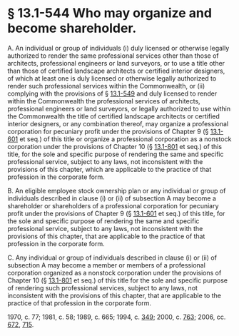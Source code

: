 # § 13.1-544 Who may organize and become shareholder.

<p>A. An individual or group of individuals (i) duly licensed or otherwise legally authorized to render the same professional services other than those of architects, professional engineers or land surveyors, or to use a title other than those of certified landscape architects or certified interior designers, of which at least one is duly licensed or otherwise legally authorized to render such professional services within the Commonwealth, or (ii) complying with the provisions of § <a href='http://law.lis.virginia.gov/vacode/13.1-549/'>13.1-549</a> and duly licensed to render within the Commonwealth the professional services of architects, professional engineers or land surveyors, or legally authorized to use within the Commonwealth the title of certified landscape architects or certified interior designers, or any combination thereof, may organize a professional corporation for pecuniary profit under the provisions of Chapter 9 (§ <a href='http://law.lis.virginia.gov/vacode/13.1-601/'>13.1-601</a> et seq.) of this title or organize a professional corporation as a nonstock corporation under the provisions of Chapter 10 (§ <a href='http://law.lis.virginia.gov/vacode/13.1-801/'>13.1-801</a> et seq.) of this title, for the sole and specific purpose of rendering the same and specific professional service, subject to any laws, not inconsistent with the provisions of this chapter, which are applicable to the practice of that profession in the corporate form.</p><p>B. An eligible employee stock ownership plan or any individual or group of individuals described in clause (i) or (ii) of subsection A may become a shareholder or shareholders of a professional corporation for pecuniary profit under the provisions of Chapter 9 (§ <a href='http://law.lis.virginia.gov/vacode/13.1-601/'>13.1-601</a> et seq.) of this title, for the sole and specific purpose of rendering the same and specific professional service, subject to any laws, not inconsistent with the provisions of this chapter, that are applicable to the practice of that profession in the corporate form.</p><p>C. Any individual or group of individuals described in clause (i) or (ii) of subsection A may become a member or members of a professional corporation organized as a nonstock corporation under the provisions of Chapter 10 (§ <a href='http://law.lis.virginia.gov/vacode/13.1-801/'>13.1-801</a> et seq.) of this title for the sole and specific purpose of rendering such professional services, subject to any laws, not inconsistent with the provisions of this chapter, that are applicable to the practice of that profession in the corporate form.</p><p>1970, c. 77; 1981, c. 58; 1989, c. 665; 1994, c. <a href='http://lis.virginia.gov/cgi-bin/legp604.exe?941+ful+CHAP0349'>349</a>; 2000, c. <a href='http://lis.virginia.gov/cgi-bin/legp604.exe?001+ful+CHAP0763'>763</a>; 2006, cc. <a href='http://lis.virginia.gov/cgi-bin/legp604.exe?061+ful+CHAP0672'>672</a>, <a href='http://lis.virginia.gov/cgi-bin/legp604.exe?061+ful+CHAP0715'>715</a>.</p>